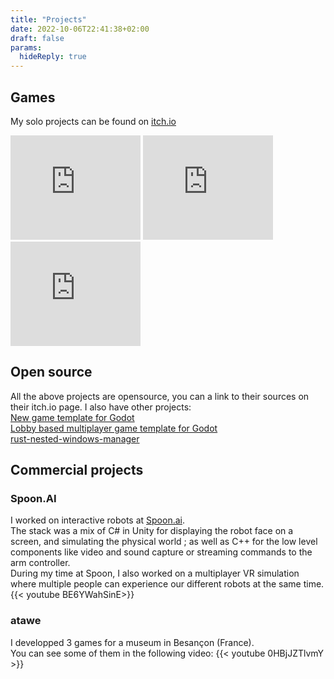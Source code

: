 ```yaml
---
title: "Projects"
date: 2022-10-06T22:41:38+02:00
draft: false
params: 
  hideReply: true
---
```

## Games
My solo projects can be found on [itch.io](https://thibaudio.itch.io/)
<iframe src="https://itch.io/embed/1726014?linkback=true&amp;dark=true" width="208" height="167" frameborder="0"><a href="https://thibaudio.itch.io/loupyestu">Loupyestu by Thibaud</a></iframe>
<iframe src="https://itch.io/embed/1698188?linkback=true&amp;dark=true" width="208" height="167" frameborder="0"><a href="https://thibaudio.itch.io/pixel-platformer">pixel-platformer by Thibaud</a></iframe>
<iframe src="https://itch.io/embed/779936?linkback=true&amp;dark=true" width="208" height="167" frameborder="0"><a href="https://thibaudio.itch.io/orbital-delivery-service">Orbital Delivery Service by Thibaud</a></iframe>

## Open source
All the above projects are opensource, you can a link to their sources on their itch.io page.
I also have other projects:  
[New game template for Godot](https://gitlab.com/thibaudio/godot_game_template)  
[Lobby based multiplayer game template for Godot](https://gitlab.com/thibaudio/lobbies)  
[rust-nested-windows-manager](https://github.com/thibaudio/rust-nested-window-manager)

## Commercial projects
### Spoon.AI
I worked on interactive robots at [Spoon.ai](https://spoon.ai/).  
The stack was a mix of C# in Unity for displaying the robot face on a screen, and simulating the physical world ; as well as C++ for the low level components like video and sound capture or streaming commands to the arm controller.  
During my time at Spoon, I also worked on a multiplayer VR simulation where multiple people can experience our different robots at the same time.
{{< youtube BE6YWahSinE>}}

### atawe
I developped 3 games for a museum in Besançon (France).  
You can see some of them in the following video:
{{< youtube 0HBjJZTlvmY >}}